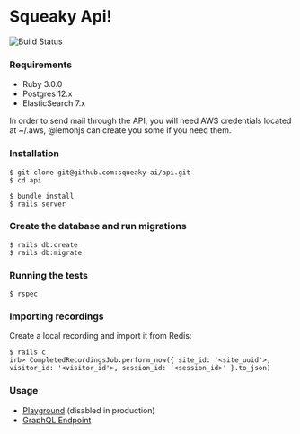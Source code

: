 # Squeaky Api!

![Build Status](https://codebuild.eu-west-1.amazonaws.com/badges?uuid=eyJlbmNyeXB0ZWREYXRhIjoiSE10NDhJd3B6a0FVVEs4Y1E0VzQ1QkFWbEUwR2RkdHFXVmdBazNCYWhVTEdoM0wwM3FjSnRnNXlPZFJaK1U1NklUeUFNdGdCdlZBNjhZeFVMRlEvU05VPSIsIml2UGFyYW1ldGVyU3BlYyI6IlFJWWlQU3VSMzRsaWRVTzgiLCJtYXRlcmlhbFNldFNlcmlhbCI6MX0%3D&branch=main)

### Requirements
- Ruby 3.0.0
- Postgres 12.x
- ElasticSearch 7.x

In order to send mail through the API, you will need AWS credentials located at ~/.aws, @lemonjs can create you some if you need them.

### Installation
```shell
$ git clone git@github.com:squeaky-ai/api.git
$ cd api

$ bundle install
$ rails server
```

### Create the database and run migrations
```shell
$ rails db:create
$ rails db:migrate
```

### Running the tests
```shell
$ rspec
```

### Importing recordings
Create a local recording and import it from Redis:
```shell
$ rails c
irb> CompletedRecordingsJob.perform_now({ site_id: '<site_uuid'>, visitor_id: '<visitor_id'>, session_id: '<session_id>' }.to_json)
```

### Usage
- [Playground](http://localhost:4000/api/playground/) (disabled in production)
- [GraphQL Endpoint](http://localhost:4000/api/graphql)
